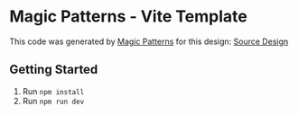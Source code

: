 # Magic Patterns - Vite Template

This code was generated by [Magic Patterns](https://magicpatterns.com) for this design: [Source Design](https://www.magicpatterns.com/c/nverq8hkhqgvmbxe1t1f3h)

## Getting Started

1. Run `npm install`
2. Run `npm run dev`
